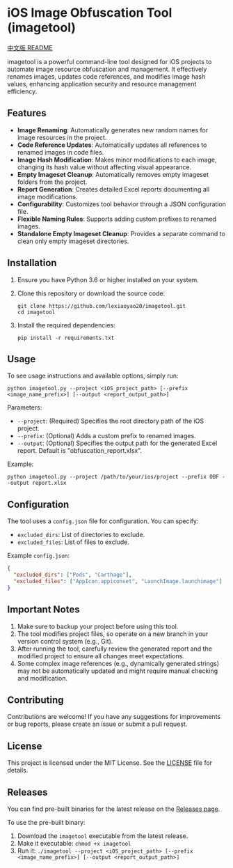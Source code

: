 # iOS Image Obfuscation Tool (imagetool)

[中文版 README](README_CN.md)

imagetool is a powerful command-line tool designed for iOS projects to automate image resource obfuscation and management. It effectively renames images, updates code references, and modifies image hash values, enhancing application security and resource management efficiency.

## Features

- **Image Renaming**: Automatically generates new random names for image resources in the project.
- **Code Reference Updates**: Automatically updates all references to renamed images in code files.
- **Image Hash Modification**: Makes minor modifications to each image, changing its hash value without affecting visual appearance.
- **Empty Imageset Cleanup**: Automatically removes empty imageset folders from the project.
- **Report Generation**: Creates detailed Excel reports documenting all image modifications.
- **Configurability**: Customizes tool behavior through a JSON configuration file.
- **Flexible Naming Rules**: Supports adding custom prefixes to renamed images.
- **Standalone Empty Imageset Cleanup**: Provides a separate command to clean only empty imageset directories.

## Installation

1. Ensure you have Python 3.6 or higher installed on your system.

2. Clone this repository or download the source code:
   ```
   git clone https://github.com/lexiaoyao20/imagetool.git
   cd imagetool
   ```

3. Install the required dependencies:
   ```
   pip install -r requirements.txt
   ```

## Usage

To see usage instructions and available options, simply run:

```
python imagetool.py --project <iOS_project_path> [--prefix <image_name_prefix>] [--output <report_output_path>]
```

Parameters:
- `--project`: (Required) Specifies the root directory path of the iOS project.
- `--prefix`: (Optional) Adds a custom prefix to renamed images.
- `--output`: (Optional) Specifies the output path for the generated Excel report. Default is "obfuscation_report.xlsx".

Example:
```
python imagetool.py --project /path/to/your/ios/project --prefix OBF --output report.xlsx
```

## Configuration

The tool uses a `config.json` file for configuration. You can specify:

- `excluded_dirs`: List of directories to exclude.
- `excluded_files`: List of files to exclude.

Example `config.json`:
```json
{
  "excluded_dirs": ["Pods", "Carthage"],
  "excluded_files": ["AppIcon.appiconset", "LaunchImage.launchimage"]
}
```

## Important Notes

1. Make sure to backup your project before using this tool.
2. The tool modifies project files, so operate on a new branch in your version control system (e.g., Git).
3. After running the tool, carefully review the generated report and the modified project to ensure all changes meet expectations.
4. Some complex image references (e.g., dynamically generated strings) may not be automatically updated and might require manual checking and modification.

## Contributing

Contributions are welcome! If you have any suggestions for improvements or bug reports, please create an issue or submit a pull request.

## License

This project is licensed under the MIT License. See the [LICENSE](LICENSE) file for details.

## Releases

You can find pre-built binaries for the latest release on the [Releases page](https://github.com/lexiaoyao20/imagetool/releases).

To use the pre-built binary:

1. Download the `imagetool` executable from the latest release.
2. Make it executable: `chmod +x imagetool`
3. Run it: `./imagetool --project <iOS_project_path> [--prefix <image_name_prefix>] [--output <report_output_path>]`
